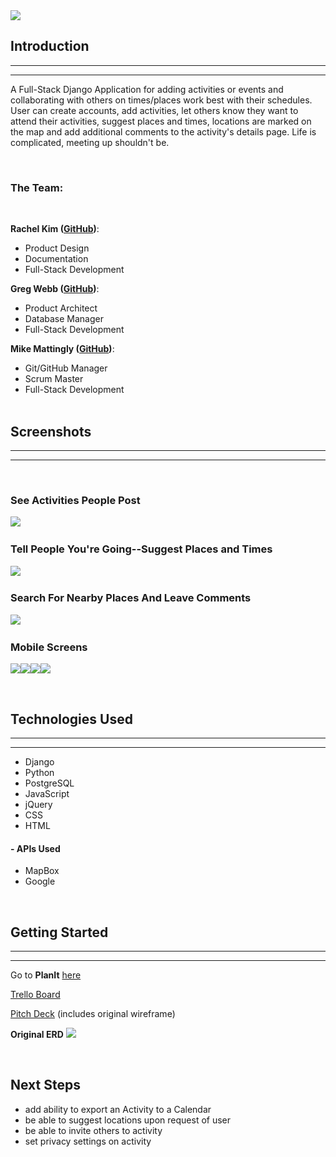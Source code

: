 <img src="https://i.imgur.com/wQj48sU.png">




## Introduction
----
----
A Full-Stack Django Application for adding activities or events and collaborating with others on times/places work best with their schedules. User can create accounts, add activities, let others know they want to attend their activities, suggest places and times, locations are marked on the map and add additional comments to the activity's details page. Life is complicated, meeting up shouldn't be. 

<br>

### **The Team**:
<br>

**Rachel Kim (<a href="https://github.com/bosunkim92">GitHub</a>)**: 
- Product Design
- Documentation
- Full-Stack Development

**Greg Webb (<a href="https://github.com/gregwebb">GitHub</a>)**:
- Product Architect
- Database Manager
- Full-Stack Development

**Mike Mattingly (<a href="https://github.com/c-mattingly">GitHub</a>)**:
- Git/GitHub Manager
- Scrum Master
- Full-Stack Development
<br><br>

## Screenshots
----
----
<br>

### **See Activities People Post**
<img src="https://i.imgur.com/JzCNPCn.png">
&nbsp

### **Tell People You're Going--Suggest Places and Times**
<img src="https://i.imgur.com/H6VQvLp.png">
&nbsp

### **Search For Nearby Places And Leave Comments**
<img src="https://i.imgur.com/psaf7Fw.png">
&nbsp

### **Mobile Screens**
<img src="https://i.imgur.com/76ofAUQ.png"><img src="https://i.imgur.com/GtKJIqe.png"><img src="https://i.imgur.com/TEHeyLE.png"><img src="https://i.imgur.com/sSu5L6j.png">

<br>

## **Technologies Used**
----
----
- Django
- Python
- PostgreSQL
- JavaScript
- jQuery
- CSS
- HTML

#### - APIs Used
- MapBox
- Google

<br>

## Getting Started
----
----
Go to **PlanIt** <a href="https://planit2.herokuapp.com/">here</a>

<a href="https://trello.com/b/KhTiYks4/planit">Trello Board</a>

<a href="https://docs.google.com/presentation/d/1vnRzz3oAnr2e8I3JITOsKBd6ERnGNZxCFFqFRQLV8vo/edit?usp=sharing">Pitch Deck</a> (includes original wireframe)

**Original ERD**
<img src="https://i.imgur.com/FHzdpdU.png">

<br>

## Next Steps
- add ability to export an Activity to a Calendar
- be able to suggest locations upon request of user
- be able to invite others to activity
- set privacy settings on activity
